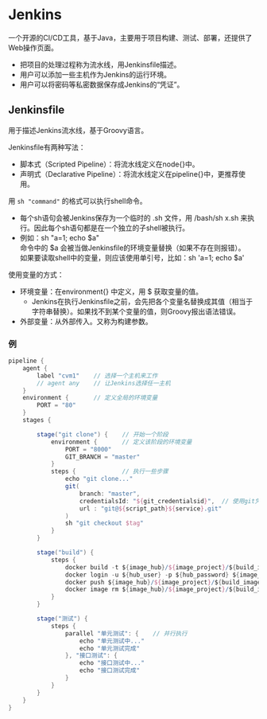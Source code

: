 # Jenkins

一个开源的CI/CD工具，基于Java，主要用于项目构建、测试、部署，还提供了Web操作页面。
- 把项目的处理过程称为流水线，用Jenkinsfile描述。
- 用户可以添加一些主机作为Jenkins的运行环境。
- 用户可以将密码等私密数据保存成Jenkins的“凭证”。

## Jenkinsfile

用于描述Jenkins流水线，基于Groovy语言。

Jenkinsfile有两种写法：
- 脚本式（Scripted Pipeline）：将流水线定义在node{}中。
- 声明式（Declarative Pipeline）：将流水线定义在pipeline{}中，更推荐使用。

用 `sh "command"` 的格式可以执行shell命令。
- 每个sh语句会被Jenkins保存为一个临时的 .sh 文件，用 /bash/sh x.sh 来执行。因此每个sh语句都是在一个独立的子shell被执行。
- 例如：sh "a=1; echo $a"
  <br>命令中的 $a 会被当做Jenkinsfile的环境变量替换（如果不存在则报错）。
  <br>如果要读取shell中的变量，则应该使用单引号，比如：sh 'a=1; echo $a'

使用变量的方式：
- 环境变量：在environment{} 中定义，用 $ 获取变量的值。
  - Jenkins在执行Jenkinsfile之前，会先把各个变量名替换成其值（相当于字符串替换）。如果找不到某个变量的值，则Groovy报出语法错误。
- 外部变量：从外部传入。又称为构建参数。

### 例

```groovy
pipeline {
    agent {
        label "cvm1"    // 选择一个主机来工作
        // agent any    // 让Jenkins选择任一主机
    }
    environment {       // 定义全局的环境变量
        PORT = "80"
    }
    stages {

        stage("git clone") {    // 开始一个阶段
            environment {       // 定义该阶段的环境变量
                PORT = "8000"
                GIT_BRANCH = "master"
            }
            steps {             // 执行一些步骤
                echo "git clone..."
                git(
                    branch: "master",
                    credentialsId: "${git_credentialsid}",  // 使用git凭证
                    url : "git@${script_path}${service}.git"
                )
                sh "git checkout $tag"
            }
        }

        stage("build") {
            steps {
                docker build -t ${image_hub}/${image_project}/${build_image_name}:${build_image_tag} .
                docker login -u ${hub_user} -p ${hub_password} ${image_hub}
                docker push ${image_hub}/${image_project}/${build_image_name}:${build_image_tag}
                docker image rm ${image_hub}/${image_project}/${build_image_name}:${build_image_tag}
            }
        }

        stage("测试") {
            steps {
                parallel "单元测试": {    // 并行执行
                    echo "单元测试中..."
                    echo "单元测试完成"
                }, "接口测试": {
                    echo "接口测试中..."
                    echo "接口测试完成"
                }
            }
        }
    }
}
```
